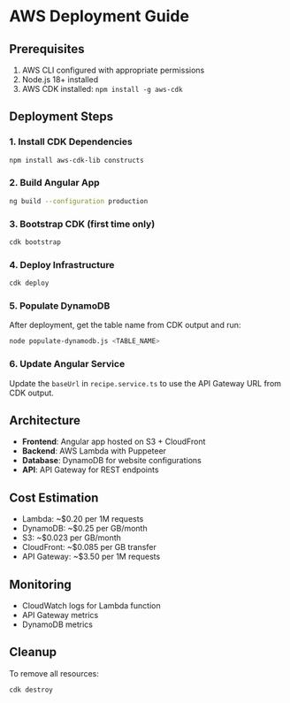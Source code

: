 # AWS Deployment Guide

## Prerequisites
1. AWS CLI configured with appropriate permissions
2. Node.js 18+ installed
3. AWS CDK installed: `npm install -g aws-cdk`

## Deployment Steps

### 1. Install CDK Dependencies
```bash
npm install aws-cdk-lib constructs
```

### 2. Build Angular App
```bash
ng build --configuration production
```

### 3. Bootstrap CDK (first time only)
```bash
cdk bootstrap
```

### 4. Deploy Infrastructure
```bash
cdk deploy
```

### 5. Populate DynamoDB
After deployment, get the table name from CDK output and run:
```bash
node populate-dynamodb.js <TABLE_NAME>
```

### 6. Update Angular Service
Update the `baseUrl` in `recipe.service.ts` to use the API Gateway URL from CDK output.

## Architecture
- **Frontend**: Angular app hosted on S3 + CloudFront
- **Backend**: AWS Lambda with Puppeteer
- **Database**: DynamoDB for website configurations
- **API**: API Gateway for REST endpoints

## Cost Estimation
- Lambda: ~$0.20 per 1M requests
- DynamoDB: ~$0.25 per GB/month
- S3: ~$0.023 per GB/month
- CloudFront: ~$0.085 per GB transfer
- API Gateway: ~$3.50 per 1M requests

## Monitoring
- CloudWatch logs for Lambda function
- API Gateway metrics
- DynamoDB metrics

## Cleanup
To remove all resources:
```bash
cdk destroy
```